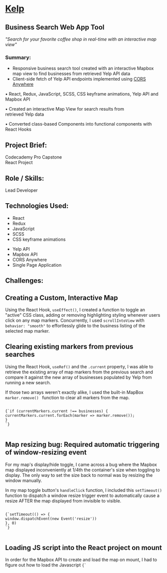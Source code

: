 [<h1>Kelp</h1>](https://stanjdev.github.io/kelp/)
<h2>Business Search Web App Tool</h2>

<em>"Search for your favorite coffee shop in real-time with an interactive map view"</em>

<h3>Summary:</h3>
<ul>
<li>Responsive business search tool created with an interactive Mapbox map view to find businesses from retrieved Yelp API data</li>
<li>Client-side fetch of Yelp API endpoints implemented using <a href="https://cors-anywhere.herokuapp.com/" target="_blank">CORS Anywhere</a></li>
</ul>

• React, Redux, JavaScript, SCSS, CSS keyframe animations, 
  Yelp API and Mapbox API
  
• Created an interactive Map View for search results from  
  retrieved Yelp data
  
• Converted class-based Components into functional 
  components with React Hooks


<div className="projectInfo">
<div className="container__grey projectInfo__block">
<h2>Project Brief:</h2>
<p>Codecademy Pro Capstone <br/> React Project</p>
</div>

<div className="container__grey projectInfo__block">
<h2>Role / Skills:</h2>
<p>Lead Developer</p>
</div>
</div>

<div className="container container__grey">
<h2>Technologies Used:</h2>
<div className="technologies">
<ul>
<li>React</li>
<li>Redux</li>
<li>JavaScript</li>
<li>SCSS</li>
<li>CSS keyframe animations</li>
</ul>
<ul>
<li>Yelp API</li>
<li>Mapbox API</li>
<li>CORS Anywhere</li>
<li>Single Page Application</li>
</ul>
</div>
</div>



<section className="container">
<h1>Challenges: </h1>
</section>

<section className="container container__grey">
<h2>Creating a Custom, Interactive Map</h2>
<p>
Using the React Hook, <code>useEffect()</code>, I created a function to toggle an "active" CSS class, 
adding or removing highlighting styling whenever users click on any map markers. 
Concurrently, I used <code>scrollIntoView</code> with <code>behavior: "smooth"</code> to effortlessly glide to 
the business listing of the selected map marker.
</p>

</section>


<section className="container container__grey">
<h2>Clearing existing markers from previous searches</h2>
<p>
Using the React Hook, <code>useRef()</code> and the <code>.current</code> property, I was able to retrieve the 
existing array of map markers from the previous search and compare it against 
the new array of businesses populated by Yelp from running a new search. 
</p>
<p>
If those two arrays weren't exactly alike, I used the built-in MapBox 
<code> marker.remove() </code> function to clear all markers from the map.
</p>

<pre className="pre">
<code >
{`if (currentMarkers.current !== businesses) {
currentMarkers.current.forEach(marker => marker.remove());
}
`}
</code>
</pre>
</section>


<section className="container container__grey">
<h2>Map resizing bug: Required automatic triggering of window-resizing event </h2>
<p>
For my map's display/hide toggle, I came across a bug where the Mapbox map displayed inconveniently at 1/4th the 
container's size when toggling to display. The only way to set the size back to normal was by resizing the window manually.
</p>
<p>
In my map toggle button's <code>handleClick</code> function, I included this <code>setTimeout()</code> function to dispatch 
a window resize trigger event to automatically cause a resize AFTER the map displayed from invisible to visible.
</p>

<pre className="pre">
<code >
{`setTimeout(() => {
window.dispatchEvent(new Event('resize'))
}, 0)
`}
</code>
</pre>
</section>


<section className="container container__grey">
<h2>Loading JS script into the React project on mount</h2>
<p>In order for the Mapbox API to create and load the map on mount, I had to figure out how to load the Javascript <code>{`<script>`}</code> file from a CDN, 
(as you would normally insert the <code>{`<script>`}</code> tag right before the closing <code>{`<body>`}</code> tag of an HTML file). </p>

<p>I used this custom <code>loadScript</code> function that takes in any CDN URL and injects it into the React-rendered HTML page on mount, similarly to placing the <code>{`<script>`}</code> tag in the HTML file manually. </p>

<pre className="pre">
<code >
{`function loadScript(url) {
const index = window.document.getElementsByTagName("script")[0];
const script = window.document.createElement('script');
script.src = url;
index.parentNode.insertBefore(script, index);
`}
</code>
</pre>
</section>
